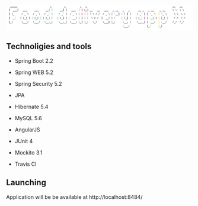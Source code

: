 ![Food delivery application](/src/main/resources/image/app.png)
  
## Technoligies and tools
- Spring Boot 2.2

- Spring WEB 5.2

- Spring Security 5.2

- JPA

- Hibernate 5.4

- MySQL 5.6

- AngularJS

- JUnit 4

- Mockito 3.1

- Travis CI

  
## Launching
Application will be be available at http://localhost:8484/                                                                               
